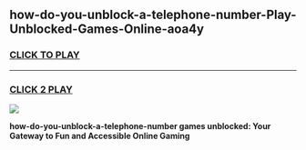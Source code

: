 
## how-do-you-unblock-a-telephone-number-Play-Unblocked-Games-Online-aoa4y
<h3>
<a href="https://premium76.site?title=how-do-you-unblock-a-telephone-number&ref=25A">CLICK TO PLAY</a></h3>
<hr>

<h3>
<a href="https://premium76.site?title=how-do-you-unblock-a-telephone-number&ref=25A">CLICK 2 PLAY</a>
  
</h3>

<a href="https://premium76.site?title=how-do-you-unblock-a-telephone-number&ref=25A"><img src="https://clearcache.store/games.png"></a>


**how-do-you-unblock-a-telephone-number games unblocked: Your Gateway to Fun and Accessible Online Gaming**

